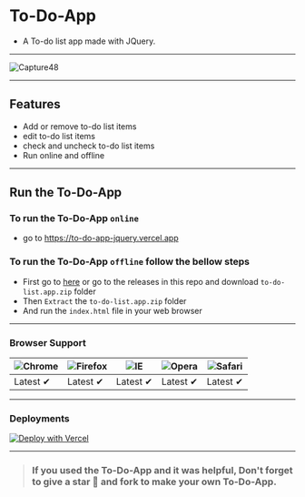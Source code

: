 # To-Do-App
- A To-do list app made with JQuery.
---
![Capture48](https://user-images.githubusercontent.com/91379432/145707224-21a278d2-4f33-4aee-841b-163b4d89d06a.PNG)

---
## Features
- Add or remove to-do list items
- edit to-do list items
- check and uncheck to-do list items
- Run online and offline
---
## Run the To-Do-App
### To run the To-Do-App `online` 
- go to https://to-do-app-jquery.vercel.app
### To run the To-Do-App `offline` follow the bellow steps
- First go to [here](https://github.com/RedEdge967/To-Do-App/releases) or go to the releases in this repo and download `to-do-list.app.zip` folder
- Then `Extract` the `to-do-list.app.zip` folder
- And run the `index.html` file in your web browser
---
### Browser Support
![Chrome](https://raw.githubusercontent.com/alrra/browser-logos/master/src/chrome/chrome_48x48.png) | ![Firefox](https://raw.githubusercontent.com/alrra/browser-logos/master/src/firefox/firefox_48x48.png) | ![IE](https://raw.githubusercontent.com/alrra/browser-logos/master/src/edge/edge_48x48.png) | ![Opera](https://raw.githubusercontent.com/alrra/browser-logos/master/src/opera/opera_48x48.png) | ![Safari](https://raw.githubusercontent.com/alrra/browser-logos/master/src/safari/safari_48x48.png)
--- | --- | --- | --- | --- |
Latest ✔ | Latest ✔ | Latest ✔ | Latest ✔ | Latest ✔ |
---
### Deployments

[![Deploy with Vercel](https://vercel.com/button)](https://vercel.com/new/clone?repository-url=https%3A%2F%2Fgithub.com%2FRedEdge967%2FTo-Do-App)

---
> ### If you used the To-Do-App and it was helpful, Don't forget to give a star 🌟 and fork to make your own To-Do-App.
